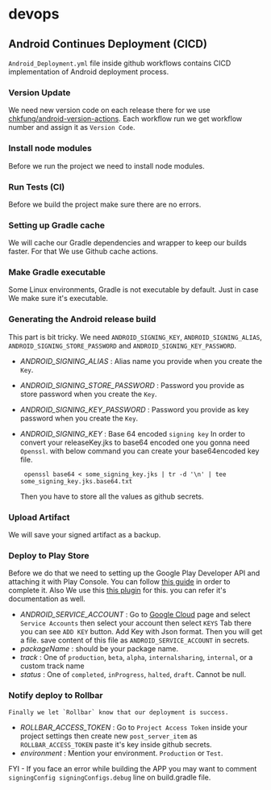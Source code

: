 # devops

## Android Continues Deployment (CICD)

  `Android_Deployment.yml` file inside github workflows contains CICD implementation of Android deployment process.

### Version Update

  We need new version code on each release there for we use [chkfung/android-version-actions](https://github.com/chkfung/android-version-actions). Each workflow run we get workflow number and assign it as `Version Code`.

### Install node modules

 Before we run the project we need to install node modules.

### Run Tests (CI)

  Before we build the project make sure there are no errors. 

### Setting up Gradle cache

  We will cache our Gradle dependencies and wrapper to keep our builds faster. For that We use Github cache actions.

### Make Gradle executable

  Some Linux environments, Gradle is not executable by default. Just in case We make sure it's executable.

### Generating the Android release build

  This part is bit tricky. We need `ANDROID_SIGNING_KEY`, `ANDROID_SIGNING_ALIAS`, `ANDROID_SIGNING_STORE_PASSWORD` and `ANDROID_SIGNING_KEY_PASSWORD`.

  - _ANDROID_SIGNING_ALIAS_ : Alias name you provide when you create the `Key`.
  - _ANDROID_SIGNING_STORE_PASSWORD_ : Password you provide as store password when you create the `Key`.
  - _ANDROID_SIGNING_KEY_PASSWORD_ : Password you provide as key password when you create the `Key`.
  - _ANDROID_SIGNING_KEY_ : Base 64 encoded `signing key` In order to convert your releaseKey.jks to base64 encoded one you gonna need `Openssl`.
    with below command you can create your base64encoded key file.

         openssl base64 < some_signing_key.jks | tr -d '\n' | tee some_signing_key.jks.base64.txt 

    Then you have to store all the values as github secrets.

### Upload Artifact

   We will save your signed artifact as a backup.

### Deploy to Play Store

   Before we do that we need to setting up the Google Play Developer API and attaching it with Play Console. You can follow [this guide](https://developers.google.com/android-publisher/getting_started) in order to complete it.
    Also We use this [this plugin](https://github.com/r0adkll/upload-google-play) for this. you can refer it's documentation as well.

  - _ANDROID_SERVICE_ACCOUNT_ : Go to [Google Cloud](https://console.cloud.google.com/) page and select `Service Accounts` then select your account then select `KEYS` Tab there you can see `ADD KEY` button. Add Key with Json format. Then you will get a file. save content of this file as `ANDROID_SERVICE_ACCOUNT` in secrets.
  - _packageName_ : should be your package name.
  - _track_ : One of `production`, `beta`, `alpha`, `internalsharing`, `internal`, or a custom track name
  - _status_ : One of `completed`, `inProgress`, `halted`, `draft`. Cannot be null.

### Notify deploy to Rollbar

    Finally we let `Rollbar` know that our deployment is success.

  - _ROLLBAR_ACCESS_TOKEN_ : Go to `Project Access Token` inside your project settings then create new `post_server_item` as `ROLLBAR_ACCESS_TOKEN` paste it's key inside github secrets.
  - _environment_ : Mention your environment. `Production` or `Test`.

FYI - If you face an error while building the APP you may want to comment `signingConfig signingConfigs.debug` line on build.gradle file.
